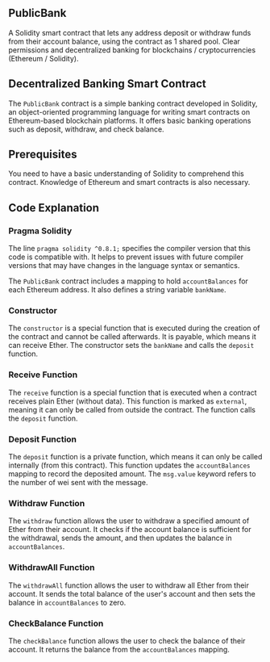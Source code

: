 ## PublicBank
A Solidity smart contract that lets any address deposit or withdraw funds from their account balance, using the contract as 1 shared pool. Clear permissions and decentralized banking for blockchains / cryptocurrencies (Ethereum / Solidity).

## Decentralized Banking Smart Contract
The `PublicBank` contract is a simple banking contract developed in Solidity, an object-oriented programming language for writing smart contracts on Ethereum-based blockchain platforms. It offers basic banking operations such as deposit, withdraw, and check balance.

## Prerequisites
You need to have a basic understanding of Solidity to comprehend this contract. Knowledge of Ethereum and smart contracts is also necessary.

## Code Explanation

### Pragma Solidity
The line `pragma solidity ^0.8.1;` specifies the compiler version that this code is compatible with. It helps to prevent issues with future compiler versions that may have changes in the language syntax or semantics.

The `PublicBank` contract includes a mapping to hold `accountBalances` for each Ethereum address. It also defines a string variable `bankName`.

### Constructor

The `constructor` is a special function that is executed during the creation of the contract and cannot be called afterwards. It is payable, which means it can receive Ether. The constructor sets the `bankName` and calls the `deposit` function.

### Receive Function

The `receive` function is a special function that is executed when a contract receives plain Ether (without data). This function is marked as `external`, meaning it can only be called from outside the contract. The function calls the `deposit` function.

### Deposit Function

The `deposit` function is a private function, which means it can only be called internally (from this contract). This function updates the `accountBalances` mapping to record the deposited amount. The `msg.value` keyword refers to the number of wei sent with the message.

### Withdraw Function

The `withdraw` function allows the user to withdraw a specified amount of Ether from their account. It checks if the account balance is sufficient for the withdrawal, sends the amount, and then updates the balance in `accountBalances`.

### WithdrawAll Function

The `withdrawAll` function allows the user to withdraw all Ether from their account. It sends the total balance of the user's account and then sets the balance in `accountBalances` to zero.

### CheckBalance Function

The `checkBalance` function allows the user to check the balance of their account. It returns the balance from the `accountBalances` mapping.
